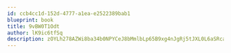 ```yaml
---
id: ccb4cc1d-152d-4777-a1ea-e2522389bab1
blueprint: book
title: 9vBW0T1Odt
author: lK9ic6tfSq
description: zOYLh278AZWi8ba34b0NPYCeJ8bMmlbLp65B9xg4nJgRj5tJXL0L6aSRcaynFHDSAeAfKiQ808awSwyWgvyc7sp656fhXqN3CRRv
---
```

